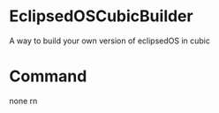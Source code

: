 # EclipsedOSCubicBuilder
A way to build your own version of eclipsedOS in cubic

# Command

  none rn
